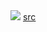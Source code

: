 <img src="https://steamuserimages-a.akamaihd.net/ugc/2431257084892957053/D139D32C37BCFE9C47FEDB180AF69787D51AE4AC/" />
<a href="https://sketchfab.com/bumstrum">src</a>
